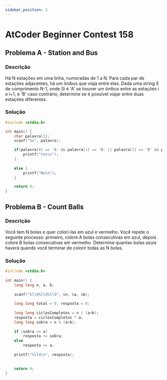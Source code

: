 ```yaml
---
sidebar_position: 2
---
```


# AtCoder Beginner Contest 158

## Problema A - Station and Bus

### Descrição
Há N estações em uma linha, numeradas de 1 a N. Para cada par de estações adjacentes, há um ônibus que viaja entre elas. Dada uma string S de comprimento N-1, onde Si é 'A' se houver um ônibus entre as estações i e i+1, e 'B' caso contrário, determine se é possível viajar entre duas estações diferentes.

### Solução

```cpp
#include <stdio.h>

int main() {
    char palavra[3];
    scanf("%s", palavra);

    if(palavra[0] == 'A' && palavra[1] == 'B' || palavra[1] == 'B' && palavra[2] == 'A' || palavra[0] == 'B' && palavra[2] == 'A' || palavra[0] == 'B'&& palavra[1] == 'A' || palavra[1] == 'A' && palavra[2] == 'B') {
        printf("Yes\n");   
    }
    
    else {
        printf("No\n");
    }

    return 0;
}
```

## Problema B - Count Balls

### Descrição
Você tem N bolas e quer colori-las em azul e vermelho. Você repete o seguinte processo: primeiro, colore A bolas consecutivas em azul, depois colore B bolas consecutivas em vermelho. Determine quantas bolas azuis haverá quando você terminar de colorir todas as N bolas.

### Solução

```cpp
#include <stdio.h>
 
int main() {
    long long n, a, b;
    
    scanf("%lld%lld%lld", &n, &a, &b);
    
    long long total = 0, resposta = 0;
    
    long long ciclosCompletos = n / (a+b);
    resposta = ciclosCompletos * a;
    long long sobra = n % (a+b);
    
    if (sobra <= a) 
        resposta += sobra;
    else
        resposta += a;
    
    printf("%lld\n", resposta);
    
 
    return 0;
}
```

